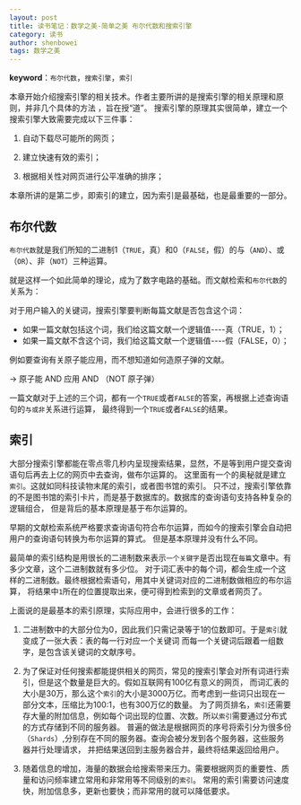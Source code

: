 ```yaml
---
layout: post
title: 读书笔记：数学之美-简单之美 布尔代数和搜索引擎
category: 读书
author: shenbowei
tags: 数学之美
---
```


**keyword**：`布尔代数`，`搜索引擎`，`索引`

本章开始介绍搜索引擎的相关技术。作者主要所讲的是搜索引擎的相关原理和原则，并非几个具体的方法 ，旨在授“道”。
搜索引擎的原理其实很简单，建立一个搜索引擎大致需要完成以下三件事：

1. 自动下载尽可能所的网页；

2. 建立快速有效的索引；

3. 根据相关性对网页进行公平准确的排序；

本章所讲的是第二步，即索引的建立，因为索引是最基础，也是最重要的一部分。

## 布尔代数

`布尔代数`就是我们所知的二进制1（`TRUE`，真）和0（`FALSE`，假）的与（`AND`）、或（`OR`）、非（`NOT`）三种运算。

就是这样一个如此简单的理论，成为了数字电路的基础。而文献检索和`布尔代数`的关系为：


对于用户输入的关键词，搜索引擎要判断每篇文献是否包含这个词：
	
- 如果一篇文献包括这个词，我们给这篇文献一个逻辑值----真（TRUE，1）；
- 如果一篇文献不含这个词，我们给这篇文献一个逻辑值----假（FALSE，0）；

例如要查询有关原子能应用，而不想知道如何造原子弹的文献。

-> 原子能 AND 应用 AND （NOT 原子弹）

一篇文献对于上述的三个词，都有一个`TRUE`或者`FALSE`的答案，再根据上述查询语句的`与或非`关系进行运算，
最终得到一个`TRUE`或者`FALSE`的结果。

## 索引

大部分搜索引擎都能在零点零几秒内呈现搜索结果，显然，不是等到用户提交查询语句后再去上亿的网页中去查询，做布尔运算的。
这里面有一个的奥秘就是建立`索引`。这就如同科技读物末尾的索引，或者图书馆的索引。
只不过，搜索引擎依靠的不是图书馆的索引卡片，而是基于数据库的。数据库的查询语句支持各种复杂的逻辑组合，
但是背后的基本原理是基于布尔运算的。

早期的文献检索系统严格要求查询语句符合布尔运算，而如今的搜索引擎会自动把用户的查询语句转换为布尔运算的算式。
但是基本原理并没有什么不同。

最简单的索引结构是用很长的二进制数来表示`一个关键字`是否出现在`每篇`文章中。有多少文章，这个二进制数就有多少位。
对于词汇表中的每个词，都会生成一个这样的二进制数。最终根据检索语句，用其中关键词对应的二进制数做相应的布尔运算，
将结果中`1`所在的位置提取出来，便可得到检索到的文章或者网页了。

上面说的是最基本的索引原理，实际应用中，会进行很多的工作：

1. 二进制数中的大部分位为0，因此我们只需记录等于1的位数即可。于是`索引`就变成了一张大表：表的每一行对应一个关键词
	而每一个关键词后跟着一组数字，是包含该关键词的文献序号。
	
2. 为了保证对任何搜索都能提供相关的网页，常见的搜索引擎会对所有词进行索引，但是这个数量是巨大的。假如互联网有100亿有意义的网页，
	而词汇表的大小是30万，那么这个`索引`的大小是3000万亿。而考虑到一些词只出现在一部分文本，压缩比为100:1，也有300万亿的数量。
	为了网页排名，`索引`还需要存大量的附加信息，例如每个词出现的位置、次数。所以`索引`需要通过分布式的方式存储到不同的服务器。
	普遍的做法是根据网页的序号将索引分为很多份（`Shards`）,分别存在不同的服务器。查询会被分发到各个服务器，这些服务器并行处理请求，
	并把结果送回到主服务器合并，最终将结果返回给用户。
	
3. 随着信息的增加，海量的数据会给搜索带来压力。需要根据网页的重要性、质量和访问频率建立常用和非常用等不同级别的`索引`。
	常用的索引需要访问速度快，附加信息多，更新也要快；而非常用的就可以降低要求。